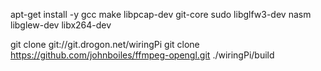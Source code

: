 apt-get install -y gcc make libpcap-dev git-core sudo libglfw3-dev nasm libglew-dev libx264-dev

git clone git://git.drogon.net/wiringPi
git clone https://github.com/johnboiles/ffmpeg-opengl.git
./wiringPi/build

